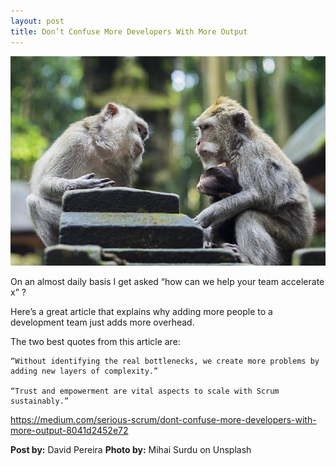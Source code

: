 ```yaml
---
layout: post
title: Don’t Confuse More Developers With More Output
---
```


![placeholder](dont-confuse.jpg)

On an almost daily basis I get asked “how can we help your team accelerate x” ?

Here’s a great article that explains why adding more people to a development team just adds more overhead.

The two best quotes from this article are:

    “Without identifying the real bottlenecks, we create more problems by adding new layers of complexity.”

    “Trust and empowerment are vital aspects to scale with Scrum sustainably.”

<a href="https://medium.com/serious-scrum/dont-confuse-more-developers-with-more-output-8041d2452e72">https://medium.com/serious-scrum/dont-confuse-more-developers-with-more-output-8041d2452e72</a>



**Post by:** David Pereira
**Photo by:** Mihai Surdu on Unsplash


